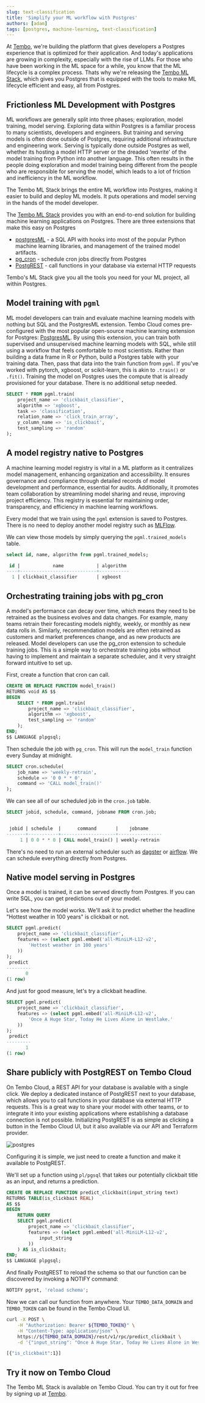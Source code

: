 ```yaml
---
slug: text-classification
title: 'Simplify your ML workflow with Postgres'
authors: [adam]
tags: [postgres, machine-learning, text-classification]
---
```


At [Tembo](https://tembo.io), we're building the platform that gives developers a Postgres experience that is optimized for their application. And today's applications are growing in complexity, especially with the rise of LLMs. For those who have been working in the ML space for a while, you know that the ML lifecycle is a complex process. Thats why we're releasing the [Tembo ML Stack](https://cloud.tembo.io), which gives you Postgres that is equipped with the tools to make ML lifecycle efficient and easy, all from Postgres.

## Frictionless ML Development with Postgres

ML workflows are generally split into three phases; exploration, model training, model serving. Exploring data within Postgres is a familiar process to many scientists, developers and engineers. But training and serving models is often done outside of Postgres, requiring additional infrastructure and engineering work. Serving is typically done outside Postgres as well, whether its hosting a model HTTP server or the dreaded 'rewrite' of the model training from Python into another language. This often results in the people doing exploration and model training being different from the people who are responsible for serving the model, which leads to a lot of friction and inefficiency in the ML workflow.

The Tembo ML Stack brings the entire ML workflow into Postgres, making it easier to build and deploy ML models.  It puts operations and model serving in the hands of the model developer.

The [Tembo ML Stack](https://cloud.tembo.io) provides you with an end-to-end solution for building machine learning applications on Postgres. There are three extensions that make this easy on Postgres

- [postgresML](https://github.com/postgresml/postgresml) - a SQL API with hooks into most of the popular Python machine learning libraries, and management of the trained model artifacts.
- [pg_cron](https://github.com/citusdata/pg_cron) - schedule cron jobs directly from Postgres
- [PostgREST](https://postgrest.org/) - call functions in your database via external HTTP requests

Tembo's ML Stack give you all the tools you need for your ML project, all within Postgres.

## Model training with `pgml`

ML model developers can train and evaluate machine learning models with nothing but SQL and the PostgresML extension. Tembo Cloud comes pre-configured with the most popular open-source machine learning extension for Postgres: [PostgresML](https://github.com/postgresml/postgresml). By using this extension, you can train both supervised and unsupervised machine learning models with SQL, while still using a workflow that feels comfortable to most scientists. Rather than building a data frame in R or Python, build a Postgres table with your training data. Then, pass that data into the train function from `pgml`. If you've worked with pytorch, xgboost, or scikit-learn, this is akin to `.train()` or `.fit()`. Training the model on Postgres uses the compute that is already provisioned for your database. There is no additional setup needed.

```sql
SELECT * FROM pgml.train(
    project_name => 'clickbait_classifier',
    algorithm => 'xgboost',
    task => 'classification',
    relation_name => 'click_train_array',
    y_column_name => 'is_clickbait',
    test_sampling => 'random'
);
```

## A model registry native to Postgres

A machine learning model registry is vital in a ML platform as it centralizes model management, enhancing organization and accessibility. It ensures governance and compliance through detailed records of model development and performance, essential for audits. Additionally, it promotes team collaboration by streamlining model sharing and reuse, improving project efficiency. This registry is essential for maintaining order, transparency, and efficiency in machine learning workflows.

Every model that we train using the `pgml` extension is saved to Postgres. There is no need to deploy another model registry such as [MLFlow](https://mlflow.org/).

We can view those models by simply querying the `pgml.trained_models` table.

```sql
select id, name, algorithm from pgml.trained_models;

 id |            name            | algorithm 
----+----------------------------+-----------
  1 | clickbait_classifier       | xgboost
```

## Orchestrating training jobs with pg_cron

A model's performance can decay over time, which means they need to be retrained as the business evolves and data changes. For example, many teams retrain their forecasting models nightly, weekly, or monthly as new data rolls in. Similarly, recommendation models are often retrained as customers and market preferences change, and as new products are released. Model developers can use the pg_cron extension to schedule training jobs. This is a simple way to orchestrate training jobs without having to implement and maintain a separate scheduler, and it very straight forward intuitive to set up.

First, create a function that cron can call.

```sql
CREATE OR REPLACE FUNCTION model_train()
RETURNS void AS $$
BEGIN
    SELECT * FROM pgml.train(
        project_name => 'clickbait_classifier',
        algorithm => 'xgboost',
        test_sampling => 'random'
    );
END;
$$ LANGUAGE plpgsql;
```

Then schedule the job with `pg_cron`. This will run the `model_train` function every Sunday at midnight.

```sql
SELECT cron.schedule(
    job_name => 'weekly-retrain',
    schedule => '0 0 * * 0',
    command => 'CALL model_train()'
);
```

We can see all of our scheduled job in the `cron.job` table.

```sql
SELECT jobid, schedule, command, jobname FROM cron.job;


 jobid | schedule  |      command       |    jobname     
-------+-----------+--------------------+----------------
     1 | 0 0 * * 0 | CALL model_train() | weekly-retrain
```

There's no need to run an external scheduler such as [dagster](https://dagster.io) or [airflow](https://airflow.apache.org/). We can schedule everything directly from Postgres.

## Native model serving in Postgres

Once a model is trained, it can be served directly from Postgres. If you can write SQL, you can get predictions out of your model.

Let's see how the model works. We'll ask it to predict whether the headline "Hottest weather in 100 years" is clickbait or not.

```sql
SELECT pgml.predict(
    project_name => 'clickbait_classifier',
    features => (select pgml.embed('all-MiniLM-L12-v2',
        'Hottest weather in 100 years'
    ))
);
 predict 
---------
       0
(1 row)
```

And just for good measure, let's try a clickbait headline.

```sql
SELECT pgml.predict(
    project_name => 'clickbait_classifier',
    features => (select pgml.embed('all-MiniLM-L12-v2',
        'Once A Huge Star, Today He Lives Alone in Westlake.'
    ))
);
 predict 
---------
       1
(1 row)
```

## Share publicly with PostgREST on Tembo Cloud

On Tembo Cloud, a REST API for your database is available with a single click. We deploy a dedicated instance of PostgREST next to your database, which allows you to call functions in your database via external HTTP requests. This is a great way to share your model with other teams, or to integrate it into your existing applications where establishing a database connection is not possible. Initializing PostgREST is as simple as clicking a button in the Tembo Cloud UI, but it also available via our API and Terraform provider.

![postgres](./postgrest.png 'rest-api')

Configuring it is simple, we just need to create a function and make it available to PostgREST.

We'll set up a function using `pl/pgsql` that takes our potentially clickbait title as an input, and returns a prediction.

```sql
CREATE OR REPLACE FUNCTION predict_clickbait(input_string text)
RETURNS TABLE(is_clickbait REAL)
AS $$
BEGIN
    RETURN QUERY
    SELECT pgml.predict(
        project_name => 'clickbait_classifier',
        features => (select pgml.embed('all-MiniLM-L12-v2',
            input_string
        ))
    ) AS is_clickbait;
END;
$$ LANGUAGE plpgsql;
```

And finally PostgREST to reload the schema so that our function can be discovered by invoking a NOTIFY command:

```sql
NOTIFY pgrst, 'reload schema';
```

Now we can call our function from anywhere. Your `TEMBO_DATA_DOMAIN` and `TEMBO_TOKEN` can be found in the Tembo Cloud UI.

```bash
curl -X POST \
    -H "Authorization: Bearer ${TEMBO_TOKEN}" \
    -H "Content-Type: application/json" \
    https://${TEMBO_DATA_DOMAIN}/rest/v1/rpc/predict_clickbait \
    -d '{"input_string": "Once A Huge Star, Today He Lives Alone in Westlake."}'

[{"is_clickbait":1}]
```

## Try it now on Tembo Cloud

The Tembo ML Stack is available on Tembo Cloud. You can try it out for free by signing up at [Tembo](https://cloud.tembo.io).
